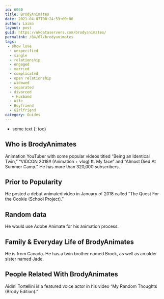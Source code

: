 ```yaml
---
id: 6060
title: BrodyAnimates
date: 2021-04-07T00:24:53+00:00
author: Laima
layout: post
guid: https://ukdataservers.com/brodyanimates/
permalink: /04/07/brodyanimates
tags:
 - show love
  - unspecified
  - single
  - relationship
  - engaged
  - married
  - complicated
  - open relationship
  - widowed
  - separated
  - divorced
   - Husband
  - Wife
  - Boyfriend
  - Girlfriend
category: Guides
---
```


* some text
{: toc}


## Who is BrodyAnimates
                  
                  
                  
Animation YouTuber with some popular videos titled &#8220;Being an Identical Twin,&#8221; &#8220;VIDCON 2018!! (Animation + vlog) ft. My face&#8221; and &#8220;Almost Died At Summer Camp.&#8221; He has more than 320,000 subscribers. 
                  
              
            
              
            
                
                
                
## Prior to Popularity
                  
                  
                  
He posted a debut animated video in January of 2018 called &#8220;The Quest For the Cookie (School Project).&#8221;
                  
              
            
              
            
                
                
                
## Random data
                  
                  
                  
He would use Adobe Animate for his animation process.
                  
              
            
              
            
                
                
                
## Family & Everyday Life of BrodyAnimates
                  
                  
                  
He is from Canada. He has a twin brother named Brock, as well as an older sister named Jade.
                  
              
            
              
            
                
                
                
## People Related With BrodyAnimates
                  
                  
                  
Aidini Tortellini is a featured voice actor in his video &#8220;My Random Thoughts (Brody Edition).&#8221;
                  
              
            
              
            
                
              
            
              
              
            
            
              
            
          
          
          